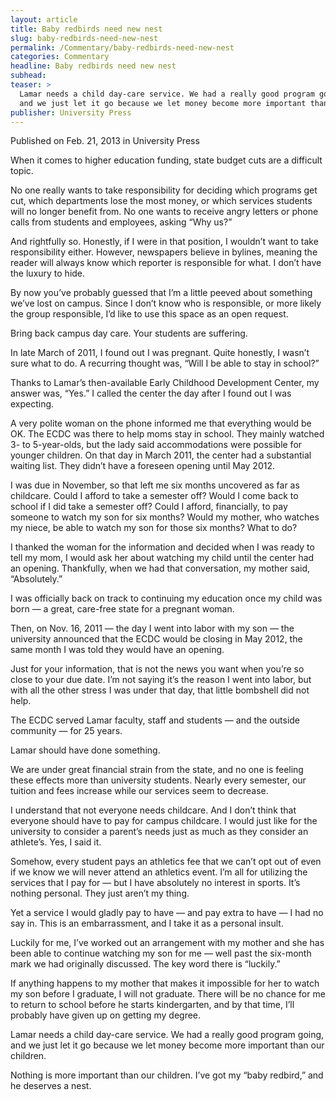 ```yaml
---
layout: article
title: Baby redbirds need new nest
slug: baby-redbirds-need-new-nest
permalink: /Commentary/baby-redbirds-need-new-nest
categories: Commentary
headline: Baby redbirds need new nest
subhead: 
teaser: >
  Lamar needs a child day-care service. We had a really good program going, 
  and we just let it go because we let money become more important than our children.
publisher: University Press
---
```


Published on Feb\. 21, 2013 in University Press

When it comes to higher education funding, state budget cuts are a difficult topic\.

No one really wants to take responsibility for deciding which programs get cut, which departments lose the most money, or which services students will no longer benefit from\. No one wants to receive angry letters or phone calls from students and employees, asking “Why us?”

And rightfully so\. Honestly, if I were in that position, I wouldn’t want to take responsibility either\. However, newspapers believe in bylines, meaning the reader will always know which reporter is responsible for what\. I don’t have the luxury to hide\.

By now you’ve probably guessed that I’m a little peeved about something we’ve lost on campus\. Since I don’t know who is responsible, or more likely the group responsible, I’d like to use this space as an open request\.

Bring back campus day care\. Your students are suffering\.

In late March of 2011, I found out I was pregnant\. Quite honestly, I wasn’t sure what to do\. A recurring thought was, “Will I be able to stay in school?”

Thanks to Lamar’s then\-available Early Childhood Development Center, my answer was, “Yes\.” I called the center the day after I found out I was expecting\.

A very polite woman on the phone informed me that everything would be OK\. The ECDC was there to help moms stay in school\. They mainly watched 3\- to 5\-year\-olds, but the lady said accommodations were possible for younger children\. On that day in March 2011, the center had a substantial waiting list\. They didn’t have a foreseen opening until May 2012\.

I was due in November, so that left me six months uncovered as far as childcare\. Could I afford to take a semester off? Would I come back to school if I did take a semester off? Could I afford, financially, to pay someone to watch my son for six months? Would my mother, who watches my niece, be able to watch my son for those six months? What to do?

I thanked the woman for the information and decided when I was ready to tell my mom, I would ask her about watching my child until the center had an opening\. Thankfully, when we had that conversation, my mother said, “Absolutely\.”

I was officially back on track to continuing my education once my child was born — a great, care\-free state for a pregnant woman\.

Then, on Nov\. 16, 2011 — the day I went into labor with my son — the university announced that the ECDC would be closing in May 2012, the same month I was told they would have an opening\.

Just for your information, that is not the news you want when you’re so close to your due date\. I’m not saying it’s the reason I went into labor, but with all the other stress I was under that day, that little bombshell did not help\.

The ECDC served Lamar faculty, staff and students — and the outside community — for 25 years\.

Lamar should have done something\.

We are under great financial strain from the state, and no one is feeling these effects more than university students\. Nearly every semester, our tuition and fees increase while our services seem to decrease\. 

I understand that not everyone needs childcare\. And I don’t think that everyone should have to pay for campus childcare\. I would just like for the university to consider a parent’s needs just as much as they consider an athlete’s\. Yes, I said it\.

Somehow, every student pays an athletics fee that we can’t opt out of even if we know we will never attend an athletics event\. I’m all for utilizing the services that I pay for — but I have absolutely no interest in sports\. It’s nothing personal\. They just aren’t my thing\.

Yet a service I would gladly pay to have — and pay extra to have — I had no say in\. This is an embarrassment, and I take it as a personal insult\.

Luckily for me, I’ve worked out an arrangement with my mother and she has been able to continue watching my son for me — well past the six\-month mark we had originally discussed\. The key word there is “luckily\.”

If anything happens to my mother that makes it impossible for her to watch my son before I graduate, I will not graduate\. There will be no chance for me to return to school before he starts kindergarten, and by that time, I’ll probably have given up on getting my degree\.

Lamar needs a child day\-care service\. We had a really good program going, and we just let it go because we let money become more important than our children\.

Nothing is more important than our children\. I’ve got my “baby redbird,” and he deserves a nest\.


